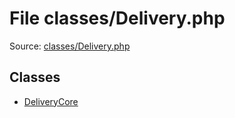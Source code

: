 File classes/Delivery.php
=========

Source: [classes/Delivery.php](https://github.com/PrestaShop/PrestaShop/blob/1.5.4.0/classes/Delivery.php)


Classes
-------

* [DeliveryCore](class.DeliveryCore.md)

